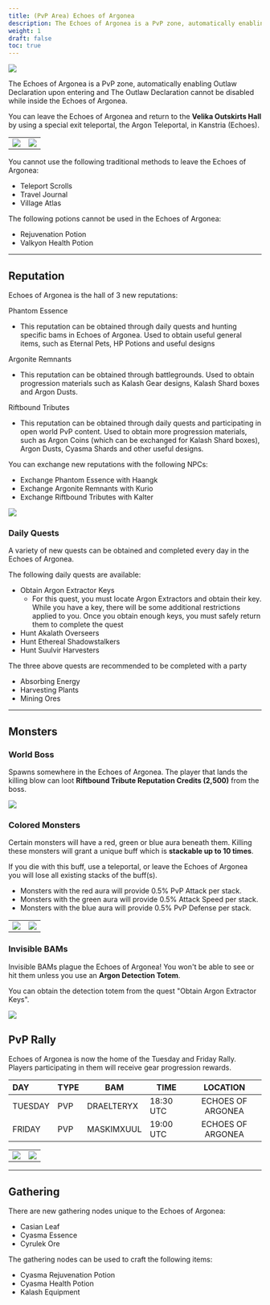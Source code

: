 ```yaml
---
title: (PvP Area) Echoes of Argonea
description: The Echoes of Argonea is a PvP zone, automatically enabling Outlaw Declaration upon entering.
weight: 1
draft: false
toc: true
---
```


![](https://i.imgur.com/630Z6rI.png)

The Echoes of Argonea is a PvP zone, automatically enabling Outlaw Declaration upon entering and The Outlaw Declaration cannot be disabled while inside the Echoes of Argonea.

You can leave the Echoes of Argonea and return to the **Velika Outskirts Hall** by using a special exit teleportal, the Argon Teleportal, in Kanstria (Echoes).

<center>
<table>
   <tbody>
      <tr>
         <td><img src="https://lh7-us.googleusercontent.com/docsz/AD_4nXfA4OVmx1zhzhGTJwFaTiMJsx7F_GznR4vEgOLPqDalmaK_7f1J6_7H9t9Um12KLR7vn8lHCdIhKJc9-Fqqfd0HzoLoS_VfBHa4hB5dl4__EY_dxdkfSeEihKAPbi1ZDTBeMOD7OeSmkHWkc1_X65Zn99GA?key=5eOlHu91OR0jUuyQFZGjJA"></td>
         <td><img src="https://lh7-us.googleusercontent.com/docsz/AD_4nXdEy555LIDx25cKzVc4wI-80bCh6luklDLpM6aWjWrG9gHiQgE2cADfWNWeBcotXZRmEsWkNkXJXa5o19Hy_CH9F9KZrzHE6FDduU9hY3zVwuPu7WqJP_aQlTS9W7o9QAVFjilacFyYLuK1KtzYrOrTQew?key=5eOlHu91OR0jUuyQFZGjJA"></td>
      </tr>
   </tbody>
</table>
</center>

You cannot use the following traditional methods to leave the Echoes of Argonea:
- Teleport Scrolls
- Travel Journal
- Village Atlas

The following potions cannot be used in the Echoes of Argonea:
- Rejuvenation Potion
- Valkyon Health Potion

<hr>

## Reputation

Echoes of Argonea is the hall of 3 new reputations:

Phantom Essence
- This reputation can be obtained through daily quests and hunting specific bams in Echoes of Argonea. Used to obtain useful general items, such as Eternal Pets, HP Potions and useful designs

Argonite Remnants
- This reputation can be obtained through battlegrounds. Used to obtain progression materials such as Kalash Gear designs, Kalash Shard boxes and Argon Dusts.

Riftbound Tributes
- This reputation can be obtained through daily quests and participating in open world PvP content. Used to obtain more progression materials, such as Argon Coins (which can be exchanged for Kalash Shard boxes), Argon Dusts, Cyasma Shards and other useful designs.

You can exchange new reputations with the following NPCs:
- Exchange Phantom Essence with Haangk
- Exchange Argonite Remnants with Kurio
- Exchange Riftbound Tributes with Kalter

![](https://lh7-us.googleusercontent.com/docsz/AD_4nXenyeSGrK1fGs7K68Soh6QNTZPGYREYBI3_o3XkcBloHQeBNEsjS4Eg4eqUNLKu2QhQ2impOVIM2ufEsXrfwyVHKkDb0nVlz5RxZ3FKlUjvD1JWP1l-x9R-drW8voA9Cnd2_1PFQyxgyEKHgQouaopNZ4BF?key=5eOlHu91OR0jUuyQFZGjJA)

### Daily Quests

A variety of new quests can be obtained and completed every day in the Echoes of Argonea.

The following daily quests are available:
-   Obtain Argon Extractor Keys
    - For this quest, you must locate Argon Extractors and obtain their key. While you have a key, there will be some additional restrictions applied to you. Once you obtain enough keys, you must safely return them to complete the quest
-   Hunt Akalath Overseers
-   Hunt Ethereal Shadowstalkers
-   Hunt Suulvir Harvesters

The three above quests are recommended to be completed with a party
-   Absorbing Energy
-   Harvesting Plants
-   Mining Ores

<hr>

## Monsters
### World Boss 

Spawns somewhere in the Echoes of Argonea.
The player that lands the killing blow can loot **Riftbound Tribute Reputation Credits (2,500)** from the boss.

![](https://lh7-us.googleusercontent.com/docsz/AD_4nXcp8g9NFyfWgrtSC3Kx7IFuL5D22CODi6eENBEjT-bfqXJ_Q5ZDiys6O_GiApHskqO3UZwqXjPCb8GhIc3yZnxXjgMPDZmJ-F8JpyHuI_yvYgDbBGoI3ntF6SNdfgnrlhVoZdWB1EO-0lwrCvjKkU4D1gMd?key=5eOlHu91OR0jUuyQFZGjJA)

### Colored Monsters

Certain monsters will have a red, green or blue aura beneath them. Killing these monsters will grant a unique buff which is **stackable up to 10 times**. 

If you die with this buff, use a teleportal, or leave the Echoes of Argonea you will lose all existing stacks of the buff(s).
- Monsters with the red aura will provide 0.5% PvP Attack per stack.
- Monsters with the green aura will provide 0.5% Attack Speed per stack.
- Monsters with the blue aura will provide 0.5% PvP Defense per stack.


<center>
<table>
   <tbody>
      <tr>
         <td><img src="https://lh7-us.googleusercontent.com/docsz/AD_4nXcTPB-UJUtnFIk5mRbfXmPP_97Ldh-xFTivxkpYvyqpIhK5-EaQhOfaqmSigkIihqcywdz6UBT3n_B8xBWWUCsL6KJBuPkRu3c6fRj_Geu16t0vXkLjoasPzQhx-txVfrNTVT4a-NKgybMbnZWKkLjk22Y?key=5eOlHu91OR0jUuyQFZGjJA"></td>
         <td><img src="https://lh7-us.googleusercontent.com/docsz/AD_4nXdFbfYznjVMRxIRxHzu4jSe1XORcfn1l1ik6kowMDbMEGzaxdPmRNOUR-GN5IIF3PC4kqHqSM9IfhUBTTKGP8zwa00YITj9hJWZyDueoT_75_GoDWq07J4mHgWX0EJBi3aw6sWk_c1iuPznbLZzwBfi0Rm7?key=5eOlHu91OR0jUuyQFZGjJA"></td>
      </tr>
   </tbody>
</table>
</center>

### Invisible BAMs

Invisible BAMs plague the Echoes of Argonea! You won't be able to see or hit them unless you use an **Argon Detection Totem**. 

You can obtain the detection totem from the quest "Obtain Argon Extractor Keys".

![](https://lh7-us.googleusercontent.com/docsz/AD_4nXduzIlP0Velt-3JA6t5khraotKaOmOnlZ3L7sUycEn6q1EAJlrU-7HEys7F5wEwTjtq8o_JtrBRu7SZqa4K-g8fW_5x2EF3Ggdt5ThqdssYTLofL3PmVTvChixteon7VbO8AhC5OOGAEOuAlQ2v2deUAH5A?key=5eOlHu91OR0jUuyQFZGjJA)

## PvP Rally

Echoes of Argonea is now the home of the Tuesday and Friday Rally. Players participating in them will receive gear progression rewards.

| **DAY** | **TYPE** | **BAM** | **TIME** | **LOCATION** |
|:------------|-----------|-----------|-----------|:---------:|
|    TUESDAY   |     PVP     |     DRAELTERYX     |     18:30 UTC     |     ECHOES OF ARGONEA     |
|    FRIDAY    |     PVP     |     MASKIMXUUL     |     19:00 UTC     |     ECHOES OF ARGONEA     |

<center>
<table>
   <tbody>
      <tr>
         <td><img src="https://lh7-us.googleusercontent.com/docsz/AD_4nXcax7ZEAxY7b9TvyaSZZGLAaM90ZpQgHwuqlqpE850XWvoWng36cbuGpDCEUa57-v-2nRhJn5n9ctbNlaHUFWmOTKDOqbXlxf3x8iSn8zQ_yP2XnzLwdOT1DJUdWufhhyozAmBC8kkKzCz1N0G_MVmH3FU?key=ijaPTm-zwLvmHPh-JukRew"></td>
         <td><img src="https://lh7-us.googleusercontent.com/docsz/AD_4nXdyKN02hlBtK1cjozUTpajtxgxw5dV399zhhVZdGli2R6OQerlVJFScjXXMgxZQbr6Vb8piuVttWiWpJSFG1wDix_ucITd5VPvmuLxOtminPjhwIw8U4Yc1dmuAcPDiJP_vsBk0pI1WDB0vabXIbBQxKM8?key=5eOlHu91OR0jUuyQFZGjJA"></td>
      </tr>
   </tbody>
</table>
</center>

<hr>

## Gathering

There are new gathering nodes unique to the Echoes of Argonea:
- Casian Leaf
- Cyasma Essence
- Cyrulek Ore

The gathering nodes can be used to craft the following items:
- Cyasma Rejuvenation Potion
- Cyasma Health Potion
- Kalash Equipment
